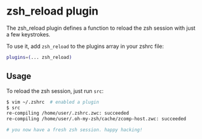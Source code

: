 # zsh_reload plugin

The zsh_reload plugin defines a function to reload the zsh session with
just a few keystrokes.

To use it, add `zsh_reload` to the plugins array in your zshrc file:

```zsh
plugins=(... zsh_reload)
```

## Usage

To reload the zsh session, just run `src`:

```zsh
$ vim ~/.zshrc  # enabled a plugin
$ src
re-compiling /home/user/.zshrc.zwc: succeeded
re-compiling /home/user/.oh-my-zsh/cache/zcomp-host.zwc: succeeded

# you now have a fresh zsh session. happy hacking!
```
